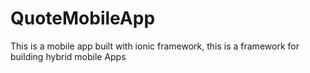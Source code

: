 # QuoteMobileApp
This is a mobile app built with ionic framework, this is a framework for building hybrid mobile Apps
